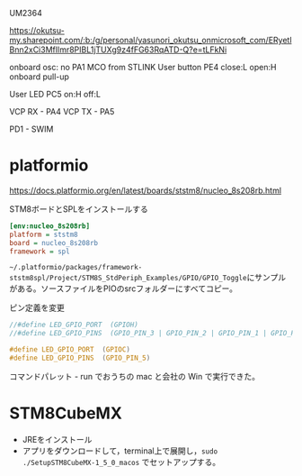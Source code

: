 UM2364

https://okutsu-my.sharepoint.com/:b:/g/personal/yasunori_okutsu_onmicrosoft_com/ERyetlBnn2xCi3MfIlmr8PIBL1jTUXg9z4fFG63RqATD-Q?e=tLFkNi

onboard osc: no
PA1 MCO from STLINK
User button PE4 close:L open:H onboard pull-up

User LED PC5 on:H off:L

VCP RX - PA4
VCP TX - PA5

PD1 - SWIM

# platformio

https://docs.platformio.org/en/latest/boards/ststm8/nucleo_8s208rb.html

STM8ボードとSPLをインストールする

```platformio.ini
[env:nucleo_8s208rb]
platform = ststm8
board = nucleo_8s208rb
framework = spl
```

`~/.platformio/packages/framework-ststm8spl/Project/STM8S_StdPeriph_Examples/GPIO/GPIO_Toggle`にサンプルがある。ソースファイルをPIOのsrcフォルダーにすべてコピー。

ピン定義を変更

```main.c
//#define LED_GPIO_PORT  (GPIOH)
//#define LED_GPIO_PINS  (GPIO_PIN_3 | GPIO_PIN_2 | GPIO_PIN_1 | GPIO_PIN_0)

#define LED_GPIO_PORT  (GPIOC)
#define LED_GPIO_PINS  (GPIO_PIN_5)
```

コマンドパレット - run でおうちの mac と会社の Win で実行できた。


# STM8CubeMX

- JREをインストール
- アプリをダウンロードして，terminal上で展開し，`sudo ./SetupSTM8CubeMX-1_5_0_macos` でセットアップする。
